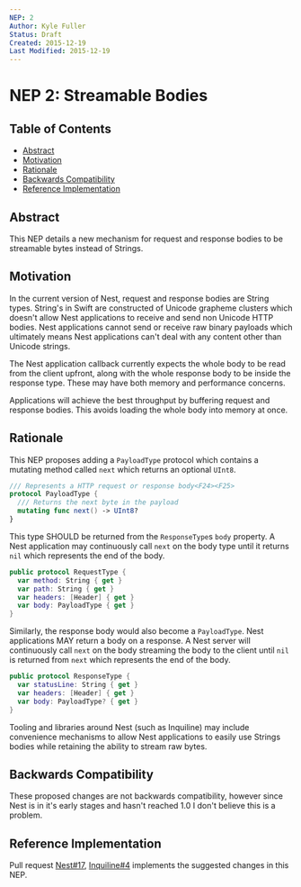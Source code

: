 ```yaml
---
NEP: 2
Author: Kyle Fuller
Status: Draft
Created: 2015-12-19
Last Modified: 2015-12-19
---
```


# NEP 2: Streamable Bodies

## Table of Contents

- [Abstract](#abstract)
- [Motivation](#motivation)
- [Rationale](#rationale)
- [Backwards Compatibility](#backwards-compatibility)
- [Reference Implementation](#reference-implementation)

## Abstract

This NEP details a new mechanism for request and response bodies to be
streamable bytes instead of Strings.

## Motivation

In the current version of Nest, request and response bodies are String types.
String's in Swift are constructed of Unicode grapheme clusters which doesn't
allow Nest applications to receive and send non Unicode HTTP bodies. Nest
applications cannot send or receive raw binary payloads which ultimately means
Nest applications can't deal with any content other than Unicode strings.

The Nest application callback currently expects the whole body to be read
from the client upfront, along with the whole response body to be inside the
response type. These may have both memory and performance concerns.

Applications will achieve the best throughput by buffering request and
response bodies. This avoids loading the whole body into memory at once.

## Rationale

This NEP proposes adding a `PayloadType` protocol which contains a
mutating method called `next` which returns an optional `UInt8`.

```swift
/// Represents a HTTP request or response body<F24><F25>
protocol PayloadType {
  /// Returns the next byte in the payload
  mutating func next() -> UInt8?
}
```

This type SHOULD be returned from the `ResponseType`s `body` property.
A Nest application may continuously call `next` on the body type until it
returns `nil` which represents the end of the body.

```swift
public protocol RequestType {
  var method: String { get }
  var path: String { get }
  var headers: [Header] { get }
  var body: PayloadType { get }
}
```

Similarly, the response body would also become a `PayloadType`.
Nest applications MAY return a body on a response. A Nest server will
continuously call `next` on the body streaming the body to the client until
`nil` is returned from `next` which represents the end of the body.

```swift
public protocol ResponseType {
  var statusLine: String { get }
  var headers: [Header] { get }
  var body: PayloadType? { get }
}
```

Tooling and libraries around Nest (such as Inquiline) may include
convenience mechanisms to allow Nest applications to easily use Strings
bodies while retaining the ability to stream raw bytes.

## Backwards Compatibility

These proposed changes are not backwards compatibility, however since Nest is
in it's early stages and hasn't reached 1.0 I don't believe this is a problem.

## Reference Implementation

Pull request [Nest#17](https://github.com/nestproject/Nest/pull/17),
[Inquiline#4](https://github.com/nestproject/Inquiline/pull/4) implements
the suggested changes in this NEP.
